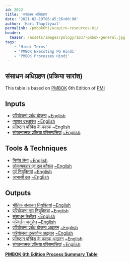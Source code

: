 ```yaml
---
id: 2022   
title: 'संसाधन अधिग्रहण'
date: '2021-02-19T06:45:26+00:00'
author: 'Hari Thapliyaal'
permalink: /pmbok6hi/acquire-resources-hi/
header:
  teaser: /assets/images/pmlogy/1037-pmbok-general.jpg
tags:
    - 'Hindi Terms'
    - 'PMBOK Executing PG Hindi'
    - 'PMBOK Processes Hindi'
---
```


## संसाधन अधिग्रहण (प्रक्रिया सारांश)

This table is based on [PMBOK](https://www.pmi.org/pmbok-guide-standards) 6th Edition of [PMI](https://www.pmi.org)

## Inputs

- [परियोजना प्रबंध योजना](/pmbok6hi/project-management-plan-hi) [~English](/pmbok6/Project-Management-Plan)
- [व्यापार दस्तावेज](/pmbok6hi/project-documents-hi) [~English](/pmbok6/Project-Documents)
- [प्रतिष्ठान परिवेश के कारक](/pmbok6hi/enterprise-environmental-factors-hi) [~English](/pmbok6/Enterprise-Environmental-Factors)
- [संगठनात्मक प्रक्रिया परिसम्पत्तियां](/pmbok6hi/organizational-process-assets-hi) [~English](/pmbok6/Organizational-Process-Assets)

## Tools &amp; Techniques

- [निर्णय लेना](/pmbok6hi/decision-making-hi) [~English](/pmbok6/Decision-Making)
- [लोकव्यवहार एवं दल कौशल](/pmbok6hi/interpersonal-and-team-skills-hi) [~English](/pmbok6/Interpersonal-And-Team-Skills)
- [पूर्व नियुक्तियां](/pmbok6hi/pre-assignment-hi) [~English](/pmbok6/Pre-Assignment)
- [आभासी दल](/pmbok6hi/virtual-teams-hi) [~English](/pmbok6/Virtual-Teams)

## Outputs

- [भौतिक संसाधन नियुक्तियां](/pmbok6hi/physical-resource-assignments-hi) [~English](/pmbok6/Physical-Resource-Assignments)
- [परियोजना दल नियुक्तियां](/pmbok6hi/project-team-assignments-hi) [~English](/pmbok6/Project-Team-Assignments)
- [संसाधन कैलेंडर](/pmbok6hi/resource-calendars-hi) [~English](/pmbok6/Resource-Calendars)
- [परिवर्तन अनुरोध](/pmbok6hi/change-requests-hi) [~English](/pmbok6/Change-Requests)
- [परियोजना प्रबंध योजना अद्यतन](/pmbok6hi/project-management-plan-updates-hi) [~English](/pmbok6/Project-Management-Plan-Updates)
- [परियोजना दस्तावेज अद्यतन](/pmbok6hi/project-documents-updates-hi) [~English](/pmbok6/Project-Documents-Updates)
- [प्रतिष्ठान परिवेश के कारक अद्यतन](/pmbok6hi/enterprise-environmental-factors-updates-hi) [~English](/pmbok6/Enterprise-Environmental-Factors-Updates)
- [संगठनात्मक प्रक्रिया परिसम्पत्तियां](/pmbok6hi/organizational-process-assets-updates-hi) [~English](/pmbok6/Organizational-Process-Assets-Updates)

**[PMBOK 6th Edition Process Summary Table](process-groups-and-processes-in-pmbok6/)**

